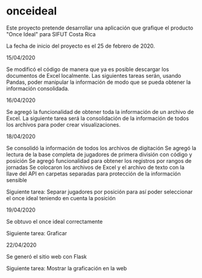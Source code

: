 # onceideal
Este proyecto pretende desarrollar una aplicación que grafique el producto "Once Ideal" para SIFUT Costa Rica

La fecha de inicio del proyecto es el 25 de febrero de 2020.

15/04/2020

Se modificó el código de manera que ya es posible descargar los documentos de Excel localmente.
Las siguientes tareas serán, usando Pandas, poder manipular la información de modo que se pueda obtener la información consolidada.

16/04/2020

Se agregó la funcionalidad de obtener toda la información de un archivo de Excel.
La siguiente tarea será la consolidación de la información de todos los archivos para poder crear visualizaciones.

18/04/2020

Se consolidó la información de todos los archivos de digitación
Se agregó la lectura de la base completa de jugadores de primera división con código y posición
Se agregó funcionalidad para obtener los registros por rangos de jornadas
Se colocaron los archivos de Excel y el archivo de texto con la llave del API en carpetas separadas para protección de la información sensible

Siguiente tarea: Separar jugadores por posición para así poder seleccionar el once ideal teniendo en cuenta la posición

19/04/2020

Se obtuvo el once ideal correctamente

Siguiente tarea: Graficar

22/04/2020

Se generó el sitio web con Flask

Siguiente tarea: Mostrar la graficación en la web

